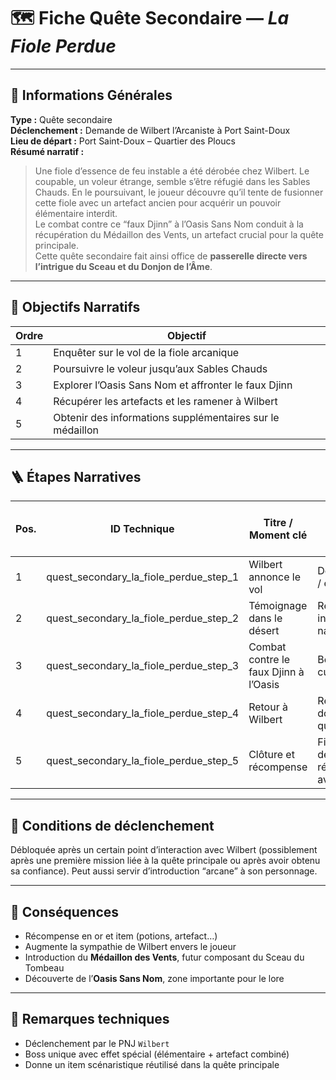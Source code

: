 # 🗺️ Fiche Quête Secondaire — *La Fiole Perdue*

---

## 🧾 Informations Générales

**Type :** Quête secondaire  
**Déclenchement :** Demande de Wilbert l’Arcaniste à Port Saint-Doux  
**Lieu de départ :** Port Saint-Doux – Quartier des Ploucs  
**Résumé narratif :**
> Une fiole d’essence de feu instable a été dérobée chez Wilbert. Le coupable, un voleur étrange, semble s’être réfugié
> dans les Sables Chauds. En le poursuivant, le joueur découvre qu’il tente de fusionner cette fiole avec un artefact
> ancien pour acquérir un pouvoir élémentaire interdit.  
> Le combat contre ce “faux Djinn” à l’Oasis Sans Nom conduit à la récupération du Médaillon des Vents, un artefact
> crucial pour la quête principale.  
> Cette quête secondaire fait ainsi office de **passerelle directe vers l’intrigue du Sceau et du Donjon de l’Âme**.

---

## 🎯 Objectifs Narratifs

| Ordre | Objectif                                                  |
|-------|-----------------------------------------------------------|
| 1     | Enquêter sur le vol de la fiole arcanique                 |
| 2     | Poursuivre le voleur jusqu’aux Sables Chauds              |
| 3     | Explorer l’Oasis Sans Nom et affronter le faux Djinn      |
| 4     | Récupérer les artefacts et les ramener à Wilbert          |
| 5     | Obtenir des informations supplémentaires sur le médaillon |

---

## 🪜 Étapes Narratives

| Pos. | ID Technique                           | Titre / Moment clé                    | Type d’étape / branche narrative      |
|------|----------------------------------------|---------------------------------------|---------------------------------------|
| 1    | quest_secondary_la_fiole_perdue_step_1 | Wilbert annonce le vol                | Déclencheur / exposition              |
| 2    | quest_secondary_la_fiole_perdue_step_2 | Témoignage dans le désert             | Recherche / indice narratif           |
| 3    | quest_secondary_la_fiole_perdue_step_3 | Combat contre le faux Djinn à l’Oasis | Boss / point culminant                |
| 4    | quest_secondary_la_fiole_perdue_step_4 | Retour à Wilbert                      | Retour au donneur de quête            |
| 5    | quest_secondary_la_fiole_perdue_step_5 | Clôture et récompense                 | Fin + gain de réputation avec Wilbert |

---

## 🔐 Conditions de déclenchement

Débloquée après un certain point d’interaction avec Wilbert (possiblement après une première mission liée à la quête
principale ou après avoir obtenu sa confiance). Peut aussi servir d’introduction “arcane” à son personnage.

---

## 🎁 Conséquences

- Récompense en or et item (potions, artefact…)
- Augmente la sympathie de Wilbert envers le joueur
- Introduction du **Médaillon des Vents**, futur composant du Sceau du Tombeau
- Découverte de l’**Oasis Sans Nom**, zone importante pour le lore

---

## 🧪 Remarques techniques

- Déclenchement par le PNJ `Wilbert`
- Boss unique avec effet spécial (élémentaire + artefact combiné)
- Donne un item scénaristique réutilisé dans la quête principale
